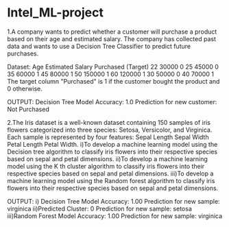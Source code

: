 # Intel_ML-project
1.A company wants to predict whether a customer will purchase a product based on their age and estimated salary. The company has collected past data and wants to use a Decision Tree Classifier to predict future purchases.

Dataset:
Age	Estimated Salary	Purchased (Target)
22	30000	              0
25	45000	              0
35	60000	              1
45	80000	              1
50	150000	            1
60	120000	            1
30	50000	              0
40	70000	              1
The target column "Purchased" is 1 if the customer bought the product and 0 otherwise.


OUTPUT:
Decision Tree Model Accuracy: 1.0
Prediction for new customer: Not Purchased


2.The Iris dataset is a well-known dataset containing 150 samples of iris flowers categorized into three species: Setosa, Versicolor, and Virginica. Each sample is represented by four features:
Sepal Length
Sepal Width
Petal Length
Petal Width.
i)To develop a machine learning model using the Decision tree algorithm to classify iris flowers into their respective species based on sepal and petal dimensions.
ii)To develop a machine learning model using the K th cluster algorithm to classify iris flowers into their respective species based on sepal and petal dimensions.
iii)To develop a machine learning model using the Random forest algorithm to classify iris flowers into their respective species based on sepal and petal dimensions.


OUTPUT:
i) Decision Tree Model Accuracy: 1.00
Prediction for new sample: virginica
ii)Predicted Cluster: 0
Prediction for new sample: setosa
iii)Random Forest Model Accuracy: 1.00
Prediction for new sample: virginica


